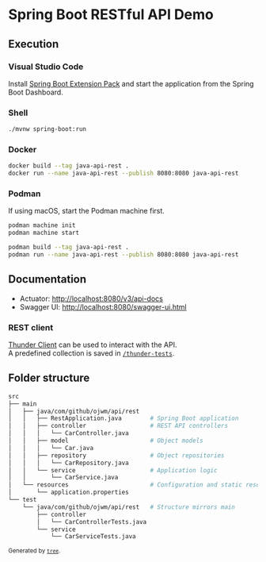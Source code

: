 <!-- markdownlint-disable MD033 -->
# Spring Boot RESTful API Demo

## Execution

### Visual Studio Code

Install [Spring Boot Extension Pack](https://marketplace.visualstudio.com/items?itemName=Pivotal.vscode-boot-dev-pack) and start the application from the Spring Boot Dashboard.

### Shell

```sh
./mvnw spring-boot:run
```

### Docker

```sh
docker build --tag java-api-rest .
docker run --name java-api-rest --publish 8080:8080 java-api-rest
```

### Podman

If using macOS, start the Podman machine first.

```sh
podman machine init
podman machine start
```

```sh
podman build --tag java-api-rest .
podman run --name java-api-rest --publish 8080:8080 java-api-rest
```

## Documentation

* Actuator: <http://localhost:8080/v3/api-docs>
* Swagger UI: <http://localhost:8080/swagger-ui.html>

### REST client

[Thunder Client](https://www.thunderclient.com/) can be used to interact with the API.\
A predefined collection is saved in [`/thunder-tests`](/thunder-tests).

## Folder structure

```sh
src
├── main
│   ├── java/com/github/ojwm/api/rest
│   │   ├── RestApplication.java        # Spring Boot application
│   │   ├── controller                  # REST API controllers
│   │   │   └── CarController.java
│   │   ├── model                       # Object models
│   │   │   └── Car.java
│   │   ├── repository                  # Object repositories
│   │   │   └── CarRepository.java
│   │   └── service                     # Application logic
│   │       └── CarService.java
│   └── resources                       # Configuration and static resources
│       └── application.properties
└── test
    └── java/com/github/ojwm/api/rest   # Structure mirrors main
        ├── controller
        │   └── CarControllerTests.java
        └── service
            └── CarServiceTests.java
```

<sup>Generated by [`tree`](https://linux.die.net/man/1/tree).</sup>
